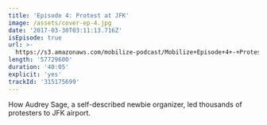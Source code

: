 ```yaml
---
title: 'Episode 4: Protest at JFK'
image: /assets/cover-ep-4.jpg
date: '2017-03-30T03:11:13.716Z'
isEpisode: true
url: >-
  https://s3.amazonaws.com/mobilize-podcast/Mobilize+Episode+4+-+Protest+at+JFK.mp3
length: '57729600'
duration: '40:05'
explicit: 'yes'
trackId: '315175699'
---
```

How Audrey Sage, a self-described newbie organizer, led thousands of protesters to JFK airport. 